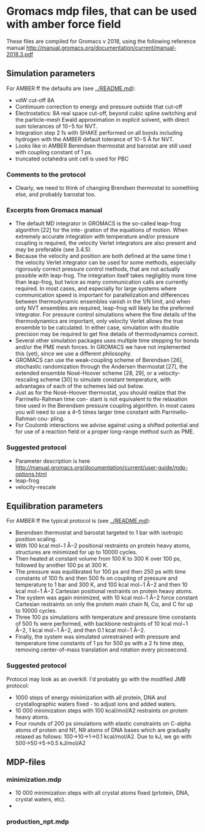 # Gromacs mdp files, that can be used with amber force field

These files are compiled for Gromacs v 2018, using
the following reference manual
http://manual.gromacs.org/documentation/current/manual-2018.3.pdf


## Simulation parameters

For AMBER ff the defaults are (see [../README.md](../README.md)):
- vdW cut-off 8A
- Contimuum correction to energy and pressure outside that cut-off
- Electrostatics: 8A real space cut-off, beyond cubic spline switching and the particle-mesh Ewald approximation in explicit solvent, with direct sum tolerances of 10−5 for NVT.
- Integration step 2 fs with SHAKE performed on all bonds including hydrogen with the AMBER default tolerance of 10−5 Å for NVT.
- Looks like in AMBER Berendsen thermostat and barostat are still used with coupling constant of 1 ps.
- truncated octahedra unit cell is used for PBC
### Comments to the protocol
- Clearly, we need to think of changing Brendsen thermostat to something else, and probably barostat too.

### Excerpts from Gromacs manual
- The default MD integrator in GROMACS is the so-called leap-frog algorithm [22] for the inte-
gration of the equations of motion. When extremely accurate integration with temperature and/or
pressure coupling is required, the velocity Verlet integrators are also present and may be preferable
(see 3.4.5).
- Because the velocity and position are both defined at the same time t the velocity Verlet integrator can be used for some methods, especially rigorously correct pressure control methods, that are not actually possible with leap-frog. The integration itself takes negligibly more time than leap-frog, but twice as many communication calls are currently required. In most cases, and especially for large systems where communication speed is important for parallelization and differences between thermodynamic ensembles vanish in the 1/N limit, and when only NVT ensembles are required, leap-frog will likely be the preferred integrator. For pressure control simulations where the fine details of the thermodynamics are important, only velocity Verlet allows the true ensemble to be calculated. In either case, simulation with double precision may be required to get fine details of thermodynamics correct.
- Several other simulation packages uses multiple time stepping for bonds and/or the PME mesh forces. In GROMACS we have not implemented this (yet), since we use a different philosophy.
- GROMACS can use the weak-coupling scheme of Berendsen [26], stochastic randomization through the Andersen thermostat [27], the extended ensemble Nosé-Hoover scheme [28, 29], or a velocity-rescaling scheme [30] to simulate constant temperature, with advantages of each of the schemes laid out below.
- Just as for the Nosé-Hoover thermostat, you should realize that the Parrinello-Rahman time con- stant is not equivalent to the relaxation time used in the Berendsen pressure coupling algorithm. In most cases you will need to use a 4–5 times larger time constant with Parrinello-Rahman cou- pling.
- For Coulomb interactions we advise against using a shifted potential and for use of a reaction field or a proper long-range method such as PME.

### Suggested protocol
- Parameter description is here http://manual.gromacs.org/documentation/current/user-guide/mdp-options.html
- leap-frog
- velocity-rescale


## Equilibration parameters 
For AMBER ff the typical protocol is (see [../README.md](../README.md)):

- Berendsen thermostat and barostat targeted to 1 bar with isotropic position scaling.
- With 100 kcal mol−1 Å−2 positional restraints on protein heavy atoms, structures are minimized for up to 10000 cycles.
- Then heated at constant volume from 100 K to 300 K over 100 ps, followed by another 100 ps at 300 K.
- The pressure was equilibrated for 100 ps and then 250 ps with time constants of 100 fs and then 500 fs on coupling of pressure and temperature to 1 bar and 300 K, and 100 kcal mol−1 Å−2 and then 10 kcal mol−1 Å−2 Cartesian positional restraints on protein heavy atoms.
- The system was again minimized, with 10 kcal mol−1 Å−2 force constant Cartesian restraints on only the protein main chain N, Cα, and C for up to 10000 cycles. 
- Three 100 ps simulations with temperature and pressure time constants of 500 fs were performed, with backbone restraints of 10 kcal mol−1 Å−2, 1 kcal mol−1 Å−2, and then 0.1 kcal mol−1 Å−2.
- Finally, the system was simulated unrestrained with pressure and temperature time constants of 1 ps for 500 ps with a 2 fs time step, removing center-of-mass translation and rotation every picosecond.

### Suggested protocol
Protocol may look as an overkill.
I'd probably go with the  modified JMB protocol:
- 1000 steps of energy minimization with all protein, DNA and crystallographic waters fixed - to adjust ions and added waters.
- 10 000 minimization steps with 100 kcal/mol/A2 restraints on protein heavy atoms.
- Four rounds of 200 ps simulations with elastic constraints on C-alpha atoms of protein and N1, N9 atoms of DNA bases which are gradually relaxed as follows: 100->10->1->0.1 kcal/mol/A2. Due to kJ, we go with 500->50->5->0.5 kJ/mol/A2

## MDP-files

### minimization.mdp
- 10 000 minimization steps with all crystal atoms fixed (prtotein, DNA, crystal waters, etc).
- 

### production_npt.mdp






